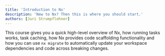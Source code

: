 ```yaml
---
title: 'Introduction to Nx'
description: 'New to Nx? Then this is where you should start.'
authors: [Juri Strumpflohner]
---
```


This course gives you a quick high-level overview of Nx, how running tasks works, task caching, how Nx provides code scaffolding functionality and how you can use `nx migrate` to automatically update your workspace dependencies and code across breaking changes.
